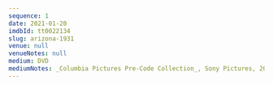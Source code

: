 ```yaml
---
sequence: 1
date: 2021-01-20
imdbId: tt0022134
slug: arizona-1931
venue: null
venueNotes: null
medium: DVD
mediumNotes: _Columbia Pictures Pre-Code Collection_, Sony Pictures, 2012
---
```


